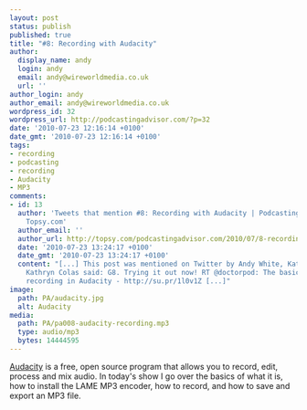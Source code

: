 ```yaml
---
layout: post
status: publish
published: true
title: "#8: Recording with Audacity"
author:
  display_name: andy
  login: andy
  email: andy@wireworldmedia.co.uk
  url: ''
author_login: andy
author_email: andy@wireworldmedia.co.uk
wordpress_id: 32
wordpress_url: http://podcastingadvisor.com/?p=32
date: '2010-07-23 12:16:14 +0100'
date_gmt: '2010-07-23 12:16:14 +0100'
tags:
- recording
- podcasting
- recording
- Audacity
- MP3
comments:
- id: 13
  author: 'Tweets that mention #8: Recording with Audacity | Podcasting Advisor --
    Topsy.com'
  author_email: ''
  author_url: http://topsy.com/podcastingadvisor.com/2010/07/8-recording-with-audacity/?utm_source=pingback&amp;utm_campaign=L2
  date: '2010-07-23 13:24:17 +0100'
  date_gmt: '2010-07-23 13:24:17 +0100'
  content: "[...] This post was mentioned on Twitter by Andy White, Kathryn Colas.
    Kathryn Colas said: G8. Trying it out now! RT @doctorpod: The basics of audio
    recording in Audacity - http://su.pr/1l0v1Z [...]"
image:
  path: PA/audacity.jpg
  alt: Audacity
media:
  path: PA/pa008-audacity-recording.mp3
  type: audio/mp3
  bytes: 14444595
---
```

[Audacity](http://www.audacityteam.org/) is a free, open source program that allows you to record, edit, process and mix audio. In today's show I go over the basics of what it is, how to install the LAME MP3 encoder, how to record, and how to save and export an MP3 file.

